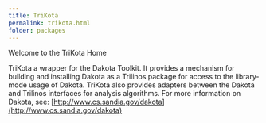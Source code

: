 ```yaml
---
title: TriKota
permalink: trikota.html
folder: packages
---
```


Welcome to the TriKota Home

TriKota a wrapper for the Dakota Toolkit. It provides a mechanism for building and installing Dakota as a Trilinos package for access to the library-mode usage of Dakota. 
TriKota also provides adapters between the Dakota and Trilinos interfaces for analysis algorithms. 
For more information on Dakota, see: [http://www.cs.sandia.gov/dakota](http://www.cs.sandia.gov/dakota)